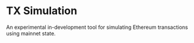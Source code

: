 # TX Simulation

An experimental in-development tool for simulating Ethereum transactions using mainnet state.
